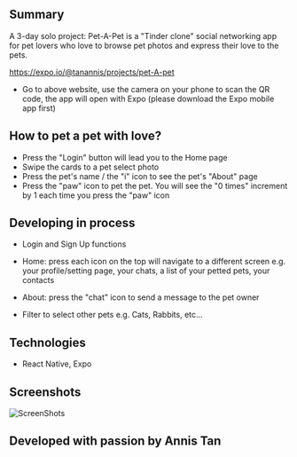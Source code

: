 ## Summary

A 3-day solo project: Pet-A-Pet is a "Tinder clone" social networking app for pet lovers who love to browse pet photos and express their love to the pets.

https://expo.io/@tanannis/projects/pet-A-pet

- Go to above website, use the camera on your phone to scan the QR code, the app will open with Expo (please download the Expo mobile app first)


## How to pet a pet with love?

- Press the "Login" button will lead you to the Home page
- Swipe the cards to a pet select photo
- Press the pet's name / the "i" icon to see the pet's "About" page
- Press the "paw" icon to pet the pet. You will see the "0 times" increment by 1 each time you press the "paw" icon

## Developing in process

* Login and Sign Up functions

* Home: press each icon on the top will navigate to a different screen e.g. your profile/setting page, your chats, a list of your petted pets, your contacts

* About: press the "chat" icon to send a message to the pet owner

* Filter to select other pets e.g. Cats, Rabbits, etc...

## Technologies
- React Native, Expo

## Screenshots
![ScreenShots](https://user-images.githubusercontent.com/64669206/100396723-24371180-3014-11eb-934b-0198d41f6e69.png)


## Developed with passion by Annis Tan

